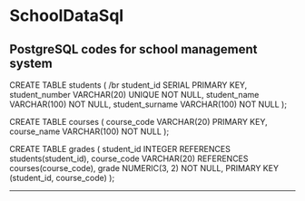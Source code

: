 # SchoolDataSql
PostgreSQL codes for school management system
-----------------------------------------------
CREATE TABLE students ( /br
    student_id SERIAL PRIMARY KEY,
    student_number VARCHAR(20) UNIQUE NOT NULL,
    student_name VARCHAR(100) NOT NULL,
	student_surname VARCHAR(100) NOT NULL
);

CREATE TABLE courses (
    course_code VARCHAR(20) PRIMARY KEY,
    course_name VARCHAR(100) NOT NULL
);

CREATE TABLE grades (
    student_id INTEGER REFERENCES students(student_id),
    course_code VARCHAR(20) REFERENCES courses(course_code),
    grade NUMERIC(3, 2) NOT NULL,
    PRIMARY KEY (student_id, course_code)
);

-----------------------------------------------
